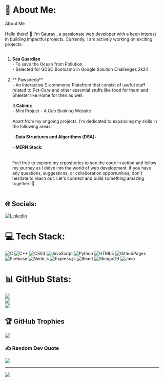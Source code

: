 # 💫 About Me:
About Me<br><br>Hello there! 👋 I'm Gaurav , a passionate web developer with a keen interest in building impactful projects. Currently, I am actively working on exciting projects:<br><br>
1. **Sea Guardian**<br>   - To save the  Ocean from Pollution <br>   - Selected for GDSC Bootcamp in Google Solution Challenges 2k24<br><br>
2. ** PawsVeda** <br> - An  Interactive E-commerce Platefrom that consist of useful stuff related to Pet-Care and other essential stuffs like food for them and Sheleter like Home for then as well.<br><br>
3.**Cabinix**<br>   - Mini Project - A Cab Booking Website<br>  <br>Apart from my ongoing projects, I'm dedicated to expanding my skills in the following areas:<br><br>- **Data Structures and Algorithms (DSA):**<br>  <br>- **MERN Stack:**<br> <br><br>Feel free to explore my repositories to see the code in action and follow my journey as I delve into the world of web  development. If you have any questions, suggestions, or collaboration opportunities, don't hesitate to reach out. Let's connect and build something amazing together! 🚀<br><br>


## 🌐 Socials:
[![LinkedIn](https://img.shields.io/badge/LinkedIn-%230077B5.svg?logo=linkedin&logoColor=white)](https://linkedin.com/in/gauravsingh096) 

# 💻 Tech Stack:
![C](https://img.shields.io/badge/c-%2300599C.svg?style=for-the-badge&logo=c&logoColor=white)
![C++](https://img.shields.io/badge/c++-%2300599C.svg?style=for-the-badge&logo=c%2B%2B&logoColor=white)
![CSS3](https://img.shields.io/badge/css3-%231572B6.svg?style=for-the-badge&logo=css3&logoColor=white)
![JavaScript](https://img.shields.io/badge/javascript-%23323330.svg?style=for-the-badge&logo=javascript&logoColor=%23F7DF1E)
![Python](https://img.shields.io/badge/python-3670A0?style=for-the-badge&logo=python&logoColor=ffdd54)
![HTML5](https://img.shields.io/badge/html5-%23E34F26.svg?style=for-the-badge&logo=html5&logoColor=white)
![GithubPages](https://img.shields.io/badge/github%20pages-121013?style=for-the-badge&logo=github&logoColor=white)
![Firebase](https://img.shields.io/badge/Firebase-039BE5?style=for-the-badge&logo=Firebase&logoColor=white)
![Node.js](https://img.shields.io/badge/node.js-6DA55F?style=for-the-badge&logo=node.js&logoColor=white)
![Express.js](https://img.shields.io/badge/express.js-%23404d59.svg?style=for-the-badge&logo=express&logoColor=%2361DAFB)
![React](https://img.shields.io/badge/react-%2320232a.svg?style=for-the-badge&logo=react&logoColor=%2361DAFB)
![MongoDB](https://img.shields.io/badge/mongodb-%234ea94b.svg?style=for-the-badge&logo=mongodb&logoColor=white)
![Java](https://img.shields.io/badge/java-%23ED8B00.svg?style=for-the-badge&logo=java&logoColor=white)


# 📊 GitHub Stats:
![](https://github-readme-stats.vercel.app/api?username=gauravsingh096&theme=radical&hide_border=false&include_all_commits=false&count_private=false)<br/>
![](https://github-readme-streak-stats.herokuapp.com/?user=gauravsingh096&theme=radical&hide_border=false)<br/>
![](https://github-readme-stats.vercel.app/api/top-langs/?username=gauravsingh096&theme=radical&hide_border=false&include_all_commits=false&count_private=false&layout=compact)

## 🏆 GitHub Trophies
![](https://github-profile-trophy.vercel.app/?username=gauravsingh096&theme=radical&no-frame=false&no-bg=false&margin-w=4)

### ✍️ Random Dev Quote
![](https://quotes-github-readme.vercel.app/api?type=horizontal&theme=radical)

---
[![](https://visitcount.itsvg.in/api?id=gauravsingh096&icon=5&color=4)](https://visitcount.itsvg.in)

<!-- Proudly created with GPRM ( https://gprm.itsvg.in ) -->
